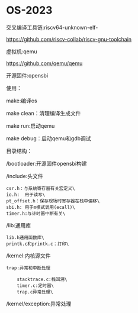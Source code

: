 # OS-2023
交叉编译工具链:riscv64-unknown-elf-

https://github.com/riscv-collab/riscv-gnu-toolchain

虚拟机:qemu

https://github.com/qemu/qemu

开源固件:opensbi

使用：

make:编译os

make clean：清理编译生成文件

make run:启动qemu

make debug：启动qemu和gdb调试


目录结构：

/bootloader:开源固件opensbi构建

/include:头文件  

    csr.h：与系统寄存器有关宏定义\  
    io.h:  用于读写\
    pt_offset.h：保存现场时寄存器在栈中偏移\
    sbi.h: 用于m模式调用(ecall)\
    timer.h:与计时器中断有关\

/lib:通用库

    lib.h通用函数库\
    printk.c和printk.c：打印\

/kernel:内核源文件

    trap:异常和中断处理

	    stacktrace.c:栈回溯\
	    timer.c:定时器\
	    trap.c异常处理\
    
/kernel/exception:异常处理


